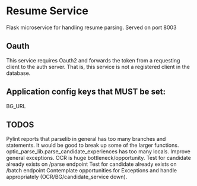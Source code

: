 # Resume Service
Flask microservice for handling resume parsing.
Served on port 8003

## Oauth
This service requires Oauth2 and forwards the token from a requesting client to the auth server. That is, this service is not a registered client in the database.

## Application config keys that MUST be set:
BG_URL

## TODOS
Pylint reports that parselib in general has too many branches and statements. It would be good to break up some of the larger functions.
optic_parse_lib.parse_candidate_experiences has too many locals.
Improve general exceptions.
OCR is huge bottleneck/opportunity.
Test for candidate already exists on /parse endpoint
Test for candidate already exists on /batch endpoint
Contemplate opportunities for Exceptions and handle appropriately (OCR/BG/candidate_service down).